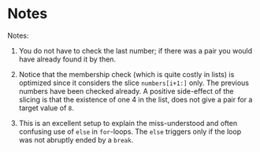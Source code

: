 # Notes

Notes:

1.  You do not have to check the last number; if there was a pair you would have already found it by then.

2.  Notice that the membership check (which is quite costly in lists) is optimized since it considers the slice ```numbers[i+1:]``` only. The previous numbers have been checked already. A positive side-effect of the slicing is that the existence of one 4 in the list, does not give a pair for a target value of ```8```.

3. This is an excellent setup to explain the miss-understood and often confusing use of ```else``` in ```for```-loops. The ```else``` triggers only if the loop was not abruptly ended by a ```break```.